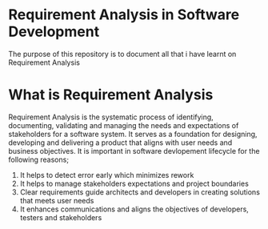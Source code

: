 # Requirement Analysis in Software Development
The purpose of this repository is to document all that i have learnt on Requirement Analysis

# What is Requirement Analysis
Requirement Analysis is the systematic process of identifying, documenting, validating and managing the needs and expectations of stakeholders for a software system. It serves as a foundation for designing, developing and delivering a product that aligns with user needs and business objectives. It is important in software devlopement lifecycle for the following reasons;
1. It helps to detect error early which minimizes rework
2. It helps to manage stakeholders expectations and project boundaries
3. Clear requirements guide architects and developers in creating solutions that meets user needs
4. It enhances communications and aligns the objectives of developers, testers and stakeholders
